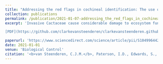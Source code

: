 ```yaml
---
title: "Addressing the red flags in cochineal identification: The use of molecular techniques to identify cochineal insects that are used as biological control agents for invasive alien cacti"
collection: publications
permalink: /publication/2021-01-07-addressing_the_red_flags_in_cochineal_identification
excerpt: 'Invasive Cactaceae cause considerable damage to ecosystem function and agricultural practices around the world. The most successful biological control agents used to combat this group of weeds belong to the genus Dactylopius (Hemiptera: Dactylopiidae), commonly known as ‘cochineal’. Effective control relies on selecting the correct species, or in some cases, the most effective intraspecific lineage, of cochineal for the target cactus species. Many of the Dactylopius species are so morphologically similar, and in the case of intraspecific lineages, identical, that numerous misidentifications have been made in the past. These errors have resulted in failed attempts at the biological control of some cactus species. This study aimed to generate a multi-locus genetic database to enable the accurate identification of dactylopiids. Genetic characterization was achieved through the nucleotide sequencing of three gene regions (12S rRNA, 18S rRNA, and COI) and two inter-simple sequence repeats (ISSR). Nucleotide sequences were very effective for species-level and D. tomentosus lineage-level identification, but could not distinguish between the two lineages within D. opuntiae commonly used for biological control of various Opuntia spp. Fragment analysis through the use of ISSRs successfully addressed this issue. This is the first time that a method has been developed that can distinguish between these two D. opuntiae lineages. Using the methods developed in this study, biological control practitioners can ensure that the most effective agent species and lineages are used for each cactus target weed, thus maximizing the level of control. 

[PDF](https://github.com/clarkevansteenderen/clarkevansteenderen.github.io/blob/master/files/addressing_the_red_flags.pdf)'

paperurl: 'https://www.sciencedirect.com/science/article/pii/S1049964420306538'
date: 2021-01-01
venue: 'Biological Control'
citation: '<b>van Steenderen, C.J.M.</b>, Paterson, I.D., Edwards, S., and Day, M.D. 2021. Addressing the red flags in cochineal identification: The use of molecular techniques to identify cochineal insects that are used as biological control agents for invasive alien cacti. <i>Biological Control</i> 104426. doi: 10.1016/j.biocontrol.2020.104426.'
---
```

